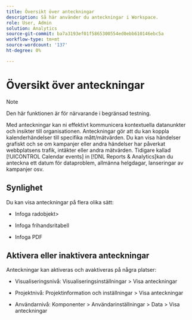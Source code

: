 ```yaml
---
title: Översikt över anteckningar
description: Så här använder du anteckningar i Workspace.
role: User, Admin
solution: Analytics
source-git-commit: ba7a3193ef01f5865300554ed0ebb610146ebc5a
workflow-type: tm+mt
source-wordcount: '137'
ht-degree: 0%

---
```


# Översikt över anteckningar

>[!NOTE]
>
>Den här funktionen är för närvarande i begränsad testning.

Med anteckningar kan ni effektivt kommunicera kontextuella datanunkter och insikter till organisationen. Anteckningar gör att du kan koppla kalenderhändelser till specifika mått/mätvärden. Du kan visa händelser grafiskt och se om kampanjer eller andra händelser har påverkat webbplatsens trafik, intäkter eller andra mätvärden. Tidigare kallad [!UICONTROL Calendar events] in [!DNL Reports & Analytics]kan du anteckna ett datum för dataproblem, allmänna helgdagar, lanseringar av kampanjer osv.

## Synlighet

Du kan visa anteckningar på flera olika sätt:

* Infoga radobjekt>

* Infoga frihandsritabell

* Infoga PDF

## Aktivera eller inaktivera anteckningar

Anteckningar kan aktiveras och avaktiveras på några platser:

* Visualiseringsnivå: Visualiseringsinställningar > Visa anteckningar

* Projektnivå: Projektinformation och inställningar > Visa anteckningar

* Användarnivå: Komponenter > Användarinställningar > Data > Visa anteckningar

